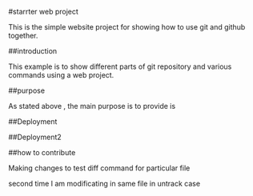 #starrter web project

This is the simple website project for showing how to use git and github together.

##introduction

This example is to show different parts of git repository and various commands using a web project.

##purpose

As stated above , the main purpose is to provide is

##Deployment

##Deployment2

##how to contribute

Making changes to test diff command for particular file 

second time I am modificating in same file in untrack case

